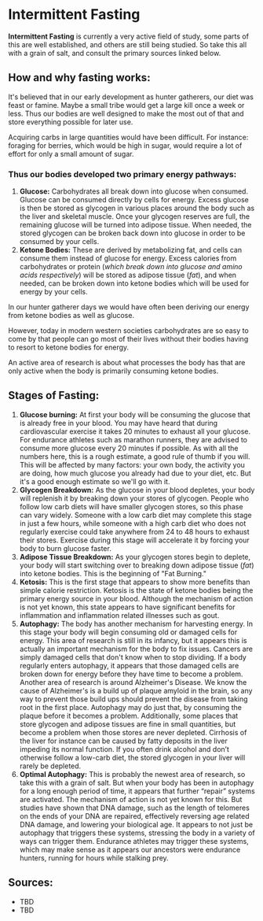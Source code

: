 # Intermittent Fasting

**Intermittent Fasting** is currently a very active field of study, some parts of this are well established, and others are still being studied. So take this all with a grain of salt, and consult the primary sources linked below.

## How and why fasting works:
It's believed that in our early development as hunter gatherers, our diet was feast or famine. Maybe a small tribe would get a large kill once a week or less. Thus our bodies are well designed to make the most out of that and store everything possible for later use.

Acquiring carbs in large quantities would have been difficult. For instance: foraging for berries, which would be high in sugar, would require a lot of effort for only a small amount of sugar.

### Thus our bodies developed two primary energy pathways:

1. **Glucose:** Carbohydrates all break down into glucose when consumed. Glucose can be consumed directly by cells for energy. Excess glucose is then be stored as glycogen in various places around the body such as the liver and skeletal muscle. Once your glycogen reserves are full, the remaining glucose will be turned into adipose tissue. When needed, the stored glycogen can be broken back down into glucose in order to be consumed by your cells.
2. **Ketone Bodies:** These are derived by metabolizing fat, and cells can consume them instead of glucose for energy. Excess calories from carbohydrates or protein (*which break down into glucose and amino acids respectively*)  will be stored as adipose tissue (*fat*), and when needed, can be broken down into ketone bodies which will be used for energy by your cells.

In our hunter gatherer days we would have often been deriving our energy from ketone bodies as well as glucose.

However, today in modern western societies carbohydrates are so easy to come by that people can go most of their lives without their bodies having to resort to ketone bodies for energy.

An active area of research is about what processes the body has that are only active when the body is primarily consuming ketone bodies.

## Stages of Fasting:

1. **Glucose burning:** At first your body will be consuming the glucose that is already free in your blood. You may have heard that during cardiovascular exercise it takes 20 minutes to exhaust all your glucose. For endurance athletes such as marathon runners, they are advised to consume more glucose every 20 minutes if possible. As with all the numbers here, this is a rough estimate, a good rule of thumb if you will. This will be affected by many factors: your own body, the activity you are doing, how much glucose you already had due to your diet, etc. But it's a good enough estimate so we'll go with it.
2. **Glycogen Breakdown:** As the glucose in your blood depletes, your body will replenish it by breaking down your stores of glycogen. People who follow low carb diets will have smaller glycogen stores, so this phase can vary widely. Someone with a low carb diet may complete this stage in just a few hours, while someone with a high carb diet who does not regularly exercise could take anywhere from 24 to 48 hours to exhaust their stores. Exercise during this stage will accelerate it by forcing your body to burn glucose faster.
3. **Adipose Tissue Breakdown:** As your glycogen stores begin to deplete, your body will start switching over to breaking down adipose tissue (*fat*) into ketone bodies. This is the beginning of "Fat Burning."
4. **Ketosis:** This is the first stage that appears to show more benefits than simple calorie restriction. Ketosis is the state of ketone bodies being the primary energy source in your blood. Although the mechanism of action is not yet known, this state appears to have significant benefits for inflammation and inflammation related illnesses such as gout.
5. **Autophagy:** The body has another mechanism for harvesting energy. In this stage your body will begin consuming old or damaged cells for energy. This area of research is still in its infancy, but it appears this is actually an important mechanism for the body to fix issues. Cancers are simply damaged cells that don't know when to stop dividing. If a body regularly enters autophagy, it appears that those damaged cells are broken down for energy before they have time to become a problem. Another area of research is around Alzheimer's Disease. We know the cause of Alzheimer's is a build up of plaque amyloid in the brain, so any way to prevent those build ups should prevent the disease from taking root in the first place. Autophagy may do just that, by consuming the plaque before it becomes a problem. Additionally, some places that store glycogen and adipose tissues are fine in small quantities, but become a problem when those stores are never depleted. Cirrhosis of the liver for instance can be caused by fatty deposits in the liver impeding its normal function. If you often drink alcohol and don’t otherwise follow a low-carb diet, the stored glycogen in your liver will rarely be depleted.
6. **Optimal Autophagy:** This is probably the newest area of research, so take this with a grain of salt. But when your body has been in autophagy for a long enough period of time, it appears that further “repair” systems are activated. The mechanism of action is not yet known for this. But studies have shown that DNA damage, such as the length of telomeres on the ends of your DNA are repaired, effectively reversing age related DNA damage, and lowering your biological age. It appears to not just be autophagy that triggers these systems, stressing the body in a variety of ways can trigger them. Endurance athletes may trigger these systems, which may make sense as it appears our ancestors were endurance hunters, running for hours while stalking prey.

## Sources:

- TBD
- TBD